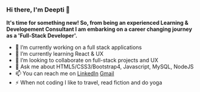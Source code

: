 ### Hi there, I'm Deepti 👋
**It's time for something new! So, from being an experienced Learning & Developement Consultant I am embarking on a career changing journey as a 'Full-Stack Developer'.**

* 🔭 I’m currently working on a full stack applications
* 🌱 I’m currently learning React & UX
* 👯 I’m looking to collaborate on full-stack projects and UX
* 💬 Ask me about HTML5/CSS3/Bootstrap4, Javascript, MySQL, NodeJS
* 📫 You can reach me on [LinkedIn](www.linkedin.com/in/deeptishrma) [Gmail](deepti.sharma@gmail.com)
* ⚡ When not coding I like to travel, read fiction and do yoga
